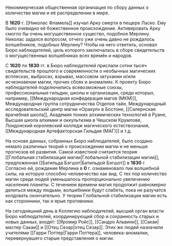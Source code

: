 Некоммерческая общественная организация по сбору данных о количестве магии и её распределении в мире.

В **1620** г. [[Николас Фламель]] изучал Арку смерти в пещере Ласко. Ему  было очевидно её божественное происхождение. Активировать Арку смогло бы очень могущественное существо, подобное Мерлину. Николас задался вопросом, отчего уже очень давно не рождалось волшебников, подобных Мерлину? Чтобы на него ответить, основал Бюро наблюдателей, цель которого заключалась в сборе свидетельств о могущественных волшебниках всех времён и народов.

С **1620** по **1830** гг. в Бюро наблюдателей прислали сотни тысяч свидетельств прошлого и современности о необычных магических всплесках, выбросах, взрывах, массовом затухании и/или исчезновении магии, прочих сбоях и аномалиях. К проекту Бюро наблюдателей подключились всевозможные союзы, профессиональные гильдии, школы и организации, среди которых, например, [[Международная конфедерация магов (МКМ)]], Международная группа сотрудничества Отделов тайн, Международный исследовательский центр магии «Оракул» в Бостоне, [[Салернская врачебная школа]], Академия тонких алхимических технологий в Руане, Высшая школа алхимии и оккультизма в Чешском Крумлове, Лондонский королевский колледж магического естествознания, [[Международная Артефакторская Гильдия (МАГ)]] и т.д.

На основе данных, собранных Бюро наблюдателей, было создано немало различных теорий о происхождении магии и не меньше прогнозов её развития. Самой известной считается теория [[Глобальная стабилизация магии|Глобальной стабилизации магии]], предложенная [[Батильда Бэгшот|Батильдой Бэгшот]] в **1830** г. Согласно ей, рождение Мерлина в **0** г. ознаменовало пик волшебной силы, на которую способно человечество как вид. С тех пор количество магии среди людей уменьшалось пропорционально увеличению населения планеты. С течением времени магия продолжит равномерно делиться между людьми, волшебники будут слабеть, пока не разучатся колдовать окончательно. У теории Глобальной стабилизации магии есть как сторонники, так и ярые противники.

На сегодняшний день в Коллегию наблюдателей, высший орган власти Бюро наблюдателей, координирующий сбор и сохранность старых и новых данных, входят: [[Яромир Ройс]], [[Сандро Альвини]], [[Сакаи|мастер Сакаи]] и [[Отец Сезар|отец Сезар]]. Этих же людей назначили учителями [[Гарри Поттер|Гарри Поттера]], человека-аномалии, перевернувшего старые представления о магии.